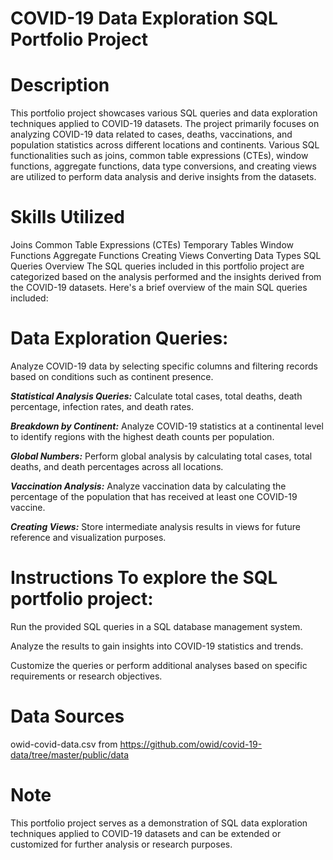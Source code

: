 # COVID-19 Data Exploration SQL Portfolio Project

# Description

This portfolio project showcases various SQL queries and data exploration techniques applied to COVID-19 datasets. The project primarily focuses on analyzing COVID-19 data related to cases, deaths, vaccinations, and population statistics across different locations and continents. Various SQL functionalities such as joins, common table expressions (CTEs), window functions, aggregate functions, data type conversions, and creating views are utilized to perform data analysis and derive insights from the datasets.

# Skills Utilized

Joins
Common Table Expressions (CTEs)
Temporary Tables
Window Functions
Aggregate Functions
Creating Views
Converting Data Types
SQL Queries Overview
The SQL queries included in this portfolio project are categorized based on the analysis performed and the insights derived from the COVID-19 datasets. Here's a brief overview of the main SQL queries included:

# Data Exploration Queries:

Analyze COVID-19 data by selecting specific columns and filtering records based on conditions such as continent presence.

***Statistical Analysis Queries:***
Calculate total cases, total deaths, death percentage, infection rates, and death rates.

***Breakdown by Continent:***
Analyze COVID-19 statistics at a continental level to identify regions with the highest death counts per population.

***Global Numbers:***
Perform global analysis by calculating total cases, total deaths, and death percentages across all locations.

***Vaccination Analysis:***
Analyze vaccination data by calculating the percentage of the population that has received at least one COVID-19 vaccine.

***Creating Views:***
Store intermediate analysis results in views for future reference and visualization purposes.

# Instructions To explore the SQL portfolio project:
Run the provided SQL queries in a SQL database management system.

Analyze the results to gain insights into COVID-19 statistics and trends.

Customize the queries or perform additional analyses based on specific requirements or research objectives.

# Data Sources
owid-covid-data.csv from https://github.com/owid/covid-19-data/tree/master/public/data

# Note
This portfolio project serves as a demonstration of SQL data exploration techniques applied to COVID-19 datasets and can be extended or customized for further analysis or research purposes.
